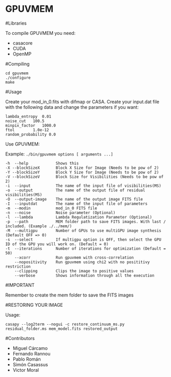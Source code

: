 # GPUVMEM

#Libraries

To compile GPUVMEM you need:

- casacore
- CUDA
- OpenMP

#Compiling
```
cd gpuvmem
./configure
make
```
#Usage

Create your mod_in_0.fits with difmap or CASA.
Create your input.dat file with the following data and change the parameters if you want:

```
lambda_entropy  0.01
noise_cut	100.5
minpix_factor   1000.0
ftol		1.0e-12
random_probability 0.0
```

Use GPUVMEM:

Example: `./bin/gpuvmem options [ arguments ...]`
```
-h  --help            Shows this
-X --blockSizeX       Block X Size for Image (Needs to be pow of 2)
-Y --blockSizeY       Block Y Size for Image (Needs to be pow of 2)
-V --blockSizeV       Block Size for Visibilities (Needs to be pow of 2)
-i  --input           The name of the input file of visibilities(MS)
-o  --output          The name of the output file of residual visibilities(MS)
-O  --output-image    The name of the output image FITS file
-I  --inputdat        The name of the input file of parameters
-m  --modin           mod_in_0 FITS file
-n  --noise           Noise parameter (Optional)
-l  --lambda          Lambda Regulatization Parameter (Optional)
-p  --path            MEM folder path to save FITS images. With last / included. (Example ./../mem/)
-M  --multigpu        Number of GPUs to use multiGPU image synthesis (Default OFF => 0)
-s  --select          If multigpu option is OFF, then select the GPU ID of the GPU you will work on. (Default = 0)
-t  --iterations      Number of iterations for optimization (Default = 50)
    --xcorr           Run gpuvmem with cross-correlation
    --nopositivity    Run gpuvmem using chi2 with no posititivy restriction
    --clipping        Clips the image to positive values
    --verbose         Shows information through all the execution
```
#IMPORTANT

Remember to create the mem folder to save the FITS images

#RESTORING YOUR IMAGE

Usage:

`casapy --log2term --nogui -c restore_continuum_ms.py residual_folder.ms mem_model.fits restored_output`

#Contributors

- Miguel Cárcamo
- Fernando Rannou
- Pablo Román
- Simón Casassus
- Victor Moral
